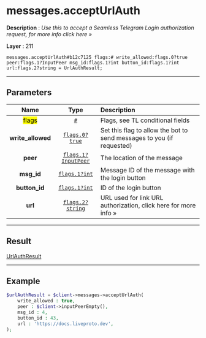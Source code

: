 # messages.acceptUrlAuth

**Description** : *Use this to accept a Seamless Telegram Login authorization request, for more info click here &raquo;*

**Layer** : 211

```tl
messages.acceptUrlAuth#b12c7125 flags:# write_allowed:flags.0?true peer:flags.1?InputPeer msg_id:flags.1?int button_id:flags.1?int url:flags.2?string = UrlAuthResult;
```

---

## Parameters

| Name | Type | Description |
| :---: | :---: | :--- |
| <mark>flags</mark> | [`#`](type/#) | Flags, see TL conditional fields |
| **write_allowed** | [`flags.0?true`](type/true) | Set this flag to allow the bot to send messages to you (if requested) |
| **peer** | [`flags.1?InputPeer`](type/InputPeer) | The location of the message |
| **msg_id** | [`flags.1?int`](type/int) | Message ID of the message with the login button |
| **button_id** | [`flags.1?int`](type/int) | ID of the login button |
| **url** | [`flags.2?string`](type/string) | URL used for link URL authorization, click here for more info » |

---

## Result

[UrlAuthResult](type/UrlAuthResult)

---

## Example

```php
$urlAuthResult = $client->messages->acceptUrlAuth(
	write_allowed : true,
	peer : $client->inputPeerEmpty(),
	msg_id : 4,
	button_id : 43,
	url : 'https://docs.liveproto.dev',
);
```